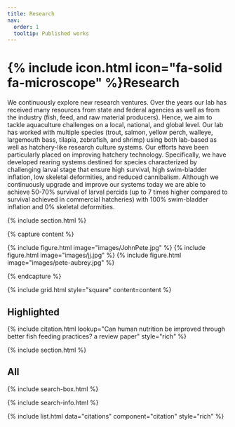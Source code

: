 ```yaml
---
title: Research
nav:
  order: 1
  tooltip: Published works
---
```

# {% include icon.html icon="fa-solid fa-microscope" %}Research

We continuously explore new research ventures. Over the years our lab has received many resources from state and federal agencies as well as from the industry (fish, feed, and raw material producers). Hence, we aim to tackle aquaculture challenges on a local, national, and global level. Our lab has worked with multiple species (trout, salmon, yellow perch, walleye, largemouth bass, tilapia, zebrafish, and shrimp) using both lab-based as well as hatchery-like research culture systems. Our efforts have been particularly placed on improving hatchery technology. Specifically, we have developed rearing systems destined for species characterized by challenging larval stage that ensure high survival, high swim-bladder inflation, low skeletal deformities, and reduced cannibalism. Although we continuously upgrade and improve our systems today we are able to achieve 50-70% survival of larval percids (up to 7 times higher compared to survival achieved in commercial hatcheries) with 100% swim-bladder inflation and 0% skeletal deformities. 

{% include section.html %}

{% capture content %}

{% include figure.html image="images/JohnPete.jpg" %}
{% include figure.html image="images/jj.jpg" %}
{% include figure.html image="images/pete-aubrey.jpg" %}

{% endcapture %}

{% include grid.html style="square" content=content %}

## Highlighted

{% include citation.html lookup="Can human nutrition be improved through better fish feeding practices? a review paper" style="rich" %}

{% include section.html %}

## All

{% include search-box.html %}

{% include search-info.html %}

{% include list.html data="citations" component="citation" style="rich" %}
